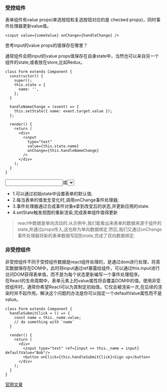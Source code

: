 ### 受控组件

表单组件有value props(单选按钮和复选按钮对应的是 checked props)，同时事件处理器更新value值。
```
<input value={someValue} onChange={handleChange} />
```
思考input的value props的值保存在哪里？  

通常组件会把input的value props值保存在自身state中，当然也可以来自另一个组件的state,或者放在store,比如Redux。
```
class Form extends Component {
  constructor() {
    super();
    this.state = {
      name: '',
    };
  }

  handleNameChange = (event) => {
    this.setState({ name: event.target.value });
  };

  render() {
    return (
      <div>
        <input
          type="text"
          value={this.state.name}
          onChange={this.handleNameChange}
        />
      </div>
    );
  }
}
```    
<input>或<select>都要绑定一个change事件;每当表单的状态发生变化,都会被写入组件的state中,这种组件在React中被称为受控组件;在受控组件中,组件渲染出的状态与它的value或者checked prop向对应.react通过这种方式消除了组件的局部状态,使应用的整个状态可控.react官方同样推荐使用受控表单组件,总结下React受控组件更新state的流程:    
  
- 1.可以通过初始state中设置表单的默认值;
- 2.每当表单的值发生变化时,调用onChange事件处理器;
- 3.事件处理器通过合成事件对象e拿到改变后的状态,并更新应用的state.
- 4.setState触发视图的重新渲染,完成表单组件值得更新

> react中数据是单向流动的.从示例中,我们能看出来表单的数据来源于组件的state,并通过props传入,这也称为单向数据绑定.然后,我们又通过onChange事件处理器将新的表单数据写回到state,完成了双向数据绑定.  

### 非受控组件  

非受控组件不同于受控组件数据是react组件处理的，是通过dom进行处理，将真实数据保存在DOM中，此时将input通过ref暴露给组件，可以通过this.input进行访问DOM获得表单值，而不是为每个状态更新编写一个事件处理程序。  
在React的生命周期中，表单元素上的value属性将会覆盖DOM中的值。使用非受控组件时，通常你希望React可以为其制定初始值，它仅会被渲染一次,在后续的渲染时并不起作用。解决这个问题的办法是你可以指定一个defaultValue属性而不是value。 

```
class Form extends Component {
  handleSubmitClick = () => {
    const name = this._name.value;
    // do something with `name`
  }

  render() {
    return (
      <div>
        <input type="text" ref={input => this._name = input} defaultValue="Bob"/>
        <button onClick={this.handleSubmitClick}>Sign up</button>
      </div>
    );
  }
}
```  

[官网文章](https://goshakkk.name/controlled-vs-uncontrolled-inputs-react/)
[](https://segmentfault.com/a/1190000012404114?utm_source=tag-newest)

